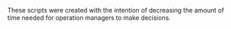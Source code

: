 These scripts were created with the intention of decreasing the amount of time needed for operation managers to make decisions.
